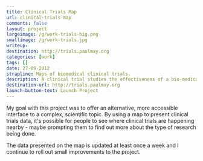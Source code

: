 ```yaml
---
title: Clinical Trials Map
url: clinical-trials-map
comments: false
layout: project
largeimage: /g/work-trials-big.png
smallimage: /g/work-trials.jpg
writeup: 
destination: http://trials.paulmay.org
categories: [work]
tags: []
date: 27-09-2012
strapline: Maps of biomedical clinical trials.
description: A clinical trial studies the effectiveness of a bio-medical approach or technology. A registry of clinical trials from many countries is available to the public; this project takes that data - presenting current and forthcoming clinical trials in a more relevant, spatial context. 
destination-url: http://trials.paulmay.org
launch-button-text: Launch Project
---
```

My goal with this project was to offer an alternative, more accessible interface to a complex, scientific topic. By using a map to present clinical trials data, it's possible for people to see where clinical trials are happening nearby - maybe prompting them to find out more about the type of research being done. 

The data presented on the map is updated at least once a week and I continue to roll out small improvements to the project.
